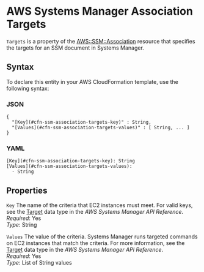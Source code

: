 # AWS Systems Manager Association Targets<a name="aws-properties-ssm-association-targets"></a>

`Targets` is a property of the [AWS::SSM::Association](aws-resource-ssm-association.md) resource that specifies the targets for an SSM document in Systems Manager\.

## Syntax<a name="aws-properties-ssm-association-targets-syntax"></a>

To declare this entity in your AWS CloudFormation template, use the following syntax:

### JSON<a name="aws-properties-ssm-association-targets-syntax.json"></a>

```
{
  "[Key](#cfn-ssm-association-targets-key)" : String,
  "[Values](#cfn-ssm-association-targets-values)" : [ String, ... ]
}
```

### YAML<a name="aws-properties-ssm-association-targets-syntax.yaml"></a>

```
[Key](#cfn-ssm-association-targets-key): String
[Values](#cfn-ssm-association-targets-values):
  - String
```

## Properties<a name="w4ab1c21c14e2047b7"></a>

`Key`  <a name="cfn-ssm-association-targets-key"></a>
The name of the criteria that EC2 instances must meet\. For valid keys, see the [Target](https://docs.aws.amazon.com/systems-manager/latest/APIReference/API_Target.html) data type in the *AWS Systems Manager API Reference*\.  
*Required*: Yes  
*Type*: String

`Values`  <a name="cfn-ssm-association-targets-values"></a>
The value of the criteria\. Systems Manager runs targeted commands on EC2 instances that match the criteria\. For more information, see the [Target](https://docs.aws.amazon.com/systems-manager/latest/APIReference/API_Target.html) data type in the *AWS Systems Manager API Reference*\.  
*Required*: Yes  
*Type*: List of String values